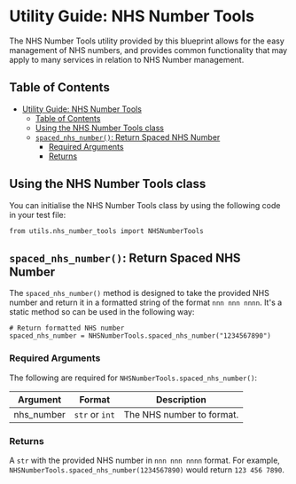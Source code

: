 # Utility Guide: NHS Number Tools

The NHS Number Tools utility provided by this blueprint allows for the easy management of NHS numbers, and provides
common functionality that may apply to many services in relation to NHS Number management.

## Table of Contents

- [Utility Guide: NHS Number Tools](#utility-guide-nhs-number-tools)
  - [Table of Contents](#table-of-contents)
  - [Using the NHS Number Tools class](#using-the-nhs-number-tools-class)
  - [`spaced_nhs_number()`: Return Spaced NHS Number](#spaced_nhs_number-return-spaced-nhs-number)
    - [Required Arguments](#required-arguments)
    - [Returns](#returns)

## Using the NHS Number Tools class

You can initialise the NHS Number Tools class by using the following code in your test file:

    from utils.nhs_number_tools import NHSNumberTools

## `spaced_nhs_number()`: Return Spaced NHS Number

The `spaced_nhs_number()` method is designed to take the provided NHS number and return it in a formatted
string of the format `nnn nnn nnnn`.  It's a static method so can be used in the following way:

    # Return formatted NHS number
    spaced_nhs_number = NHSNumberTools.spaced_nhs_number("1234567890")

### Required Arguments

The following are required for `NHSNumberTools.spaced_nhs_number()`:

| Argument   | Format         | Description               |
| ---------- | -------------- | ------------------------- |
| nhs_number | `str` or `int` | The NHS number to format. |

### Returns

A `str` with the provided NHS number in `nnn nnn nnnn` format. For example, `NHSNumberTools.spaced_nhs_number(1234567890)` would return `123 456 7890`.
